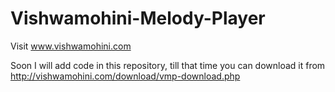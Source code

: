 # Vishwamohini-Melody-Player

Visit www.vishwamohini.com

Soon I will add code in this repository, till that time  you can download it from 
http://vishwamohini.com/download/vmp-download.php
